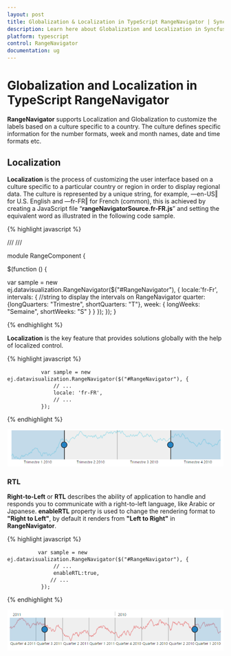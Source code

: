 ```yaml
---
layout: post
title: Globalization & Localization in TypeScript RangeNavigator | Syncfusion
description: Learn here about Globalization and Localization in Syncfusion Essential TypeScript RangeNavigator Control, its elements, and more.
platform: typescript
control: RangeNavigator
documentation: ug
---
```



# Globalization and Localization in TypeScript RangeNavigator

**RangeNavigator** supports Localization and Globalization to customize the labels based on a culture specific to a country. The culture defines specific information for the number formats, week and month names, date and time formats etc. 

## Localization

**Localization** is the process of customizing the user interface based on a culture specific to a particular country or region in order to display regional data.  The culture is represented by a unique string, for example, ―en-US‖ for U.S. English and ―fr-FR‖ for French (common), this is achieved by creating a JavaScript file “**rangeNavigatorSource.fr-FR.js**” and setting the equivalent word as illustrated in the following code sample.



{% highlight javascript %}

/// <reference path="../tsfiles/jquery.d.ts"></reference>
/// <reference path="../tsfiles/ej.web.all.d.ts"></reference>

module RangeComponent {

 $(function () {

var sample = new ej.datavisualization.RangeNavigator($("#RangeNavigator"), {
    locale:'fr-Fr',
    intervals: {
        //string to display the intervals on RangeNavigator
        quarter: {longQuarters: "Trimestre", shortQuarters: "T"},
        week: { longWeeks: "Semaine", shortWeeks: "S" }
    }
});
});
}


{% endhighlight %}

**Localization** is the key feature that provides solutions globally with the help of localized control. 

{% highlight javascript %}


               var sample = new ej.datavisualization.RangeNavigator($("#RangeNavigator"), {   
                   // ...              
                   locale: 'fr-FR',
                   // ...             
               });


{% endhighlight %}



![TypeScript RangeNavigator localization and globalization](Globalization-And-Localization_images/Globalization-And-Localization_img1.png) 

### RTL

**Right-to-Left** or **RTL** describes the ability of application to handle and responds you to communicate with a right-to-left language, like Arabic or Japanese. **enableRTL** property is used to change the rendering format  to **"Right to Left"**, by default it renders from **"Left to Right"** in **RangeNavigator**.

{% highlight javascript %}


              var sample = new ej.datavisualization.RangeNavigator($("#RangeNavigator"), { 
                   // ...              
                   enableRTL:true,
                  // ...             
               });


{% endhighlight %}



![TypeScript RangeNavigator RTL](Globalization-And-Localization_images/Globalization-And-Localization_img2.png) 



